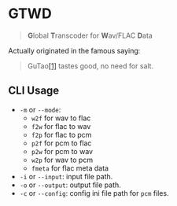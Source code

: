 # GTWD

> **G**lobal **T**ranscoder for **W**av/FLAC **D**ata

Actually originated in the famous saying:

> GuTao[[1]](https://github.com/GuTaoZi) tastes good, no need for salt.

## CLI Usage

- `-m` or `--mode`:
    - `w2f` for wav to flac
    - `f2w` for flac to wav
    - `f2p` for flac to pcm
    - `p2f` for pcm to flac
    - `p2w` for pcm to wav
    - `w2p` for wav to pcm
    - `fmeta` for flac meta data
- `-i` or `--input`: input file path.
- `-o` or `--output`: output file path.
- `-c` or `--config`: config ini file path for `pcm` files.